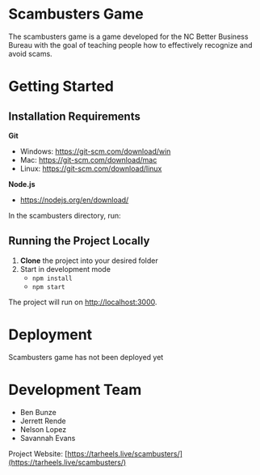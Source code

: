 # Scambusters Game

The scambusters game is a game developed for the NC Better Business Bureau with the goal of teaching people how to effectively recognize and avoid scams.

# Getting Started

## Installation Requirements

**Git** 
* Windows: https://git-scm.com/download/win
* Mac: https://git-scm.com/download/mac
* Linux: https://git-scm.com/download/linux

**Node.js**
* https://nodejs.org/en/download/

In the scambusters directory, run:

## Running the Project Locally

1. **Clone** the project into your desired folder
2. Start in development mode
    * `npm install`
    * `npm start`

The project will run on [http://localhost:3000](http://localhost:3000).

# Deployment

Scambusters game has not been deployed yet

# Development Team

* Ben Bunze
* Jerrett Rende
* Nelson Lopez
* Savannah Evans


Project Website: [https://tarheels.live/scambusters/](https://tarheels.live/scambusters/)